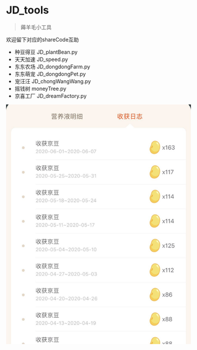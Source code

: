 # JD_tools
> 薅羊毛小工具

欢迎留下对应的shareCode互助

- 种豆得豆 JD_plantBean.py
- 天天加速 JD_speed.py
- 东东农场 JD_dongdongFarm.py
- 东东萌宠 JD_dongdongPet.py
- 宠汪汪   JD_chongWangWang.py
- 摇钱树   moneyTree.py
- 京喜工厂 JD_dreamFactory.py


![种豆得豆](jd_plantBean.jpg)
